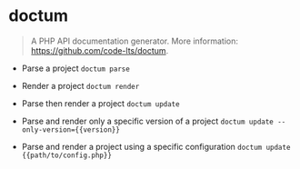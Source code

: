 # doctum
> A PHP API documentation generator.
> More information: <https://github.com/code-lts/doctum>.

- Parse a project
`doctum parse`

- Render a project
`doctum render`

- Parse then render a project
`doctum update`

- Parse and render only a specific version of a project
`doctum update --only-version={{version}}`

- Parse and render a project using a specific configuration
`doctum update {{path/to/config.php}}`

